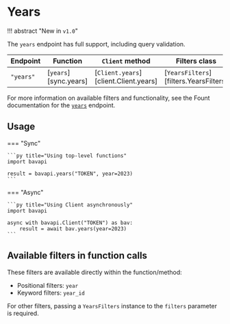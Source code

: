 # Years

!!! abstract "New in `v1.0`"

The `years` endpoint has full support, including query validation.

| Endpoint  | Function              | `Client` method                       | Filters class                          |
| --------- | --------------------- | ------------------------------------- | -------------------------------------- |
| `"years"` | [`years`][sync.years] | [`Client.years`][client.Client.years] | [`YearsFilters`][filters.YearsFilters] |

For more information on available filters and functionality, see the Fount documentation for the [`years`](https://developer.wppbav.com/docs/2.x/core-resources/years) endpoint.

## Usage

=== "Sync"

    ```py title="Using top-level functions"
    import bavapi

    result = bavapi.years("TOKEN", year=2023)
    ```

=== "Async"

    ```py title="Using Client asynchronously"
    import bavapi

    async with bavapi.Client("TOKEN") as bav:
        result = await bav.years(year=2023)
    ```

## Available filters in function calls

These filters are available directly within the function/method:

- Positional filters: `year`
- Keyword filters: `year_id`

For other filters, passing a `YearsFilters` instance to the `filters` parameter is required.
